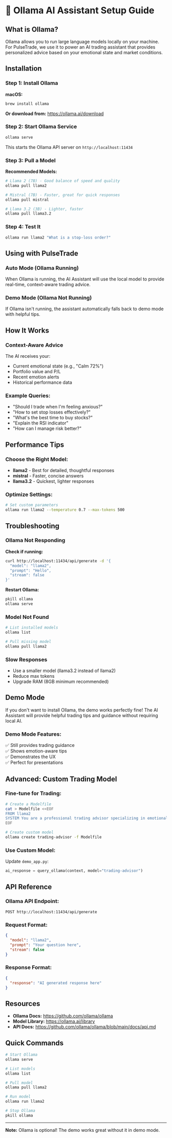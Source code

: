 # 🤖 Ollama AI Assistant Setup Guide

## What is Ollama?

Ollama allows you to run large language models locally on your machine. For PulseTrade, we use it to power an AI trading assistant that provides personalized advice based on your emotional state and market conditions.

## Installation

### Step 1: Install Ollama

**macOS:**
```bash
brew install ollama
```

**Or download from:** https://ollama.ai/download

### Step 2: Start Ollama Service

```bash
ollama serve
```

This starts the Ollama API server on `http://localhost:11434`

### Step 3: Pull a Model

**Recommended Models:**

```bash
# Llama 2 (7B) - Good balance of speed and quality
ollama pull llama2

# Mistral (7B) - Faster, great for quick responses
ollama pull mistral

# Llama 3.2 (3B) - Lighter, faster
ollama pull llama3.2
```

### Step 4: Test It

```bash
ollama run llama2 "What is a stop-loss order?"
```

## Using with PulseTrade

### Auto Mode (Ollama Running)
When Ollama is running, the AI Assistant will use the local model to provide real-time, context-aware trading advice.

### Demo Mode (Ollama Not Running)
If Ollama isn't running, the assistant automatically falls back to demo mode with helpful tips.

## How It Works

### Context-Aware Advice
The AI receives your:
- Current emotional state (e.g., "Calm 72%")
- Portfolio value and P/L
- Recent emotion alerts
- Historical performance data

### Example Queries:
- "Should I trade when I'm feeling anxious?"
- "How to set stop losses effectively?"
- "What's the best time to buy stocks?"
- "Explain the RSI indicator"
- "How can I manage risk better?"

## Performance Tips

### Choose the Right Model:
- **llama2** - Best for detailed, thoughtful responses
- **mistral** - Faster, concise answers
- **llama3.2** - Quickest, lighter responses

### Optimize Settings:
```bash
# Set custom parameters
ollama run llama2 --temperature 0.7 --max-tokens 500
```

## Troubleshooting

### Ollama Not Responding

**Check if running:**
```bash
curl http://localhost:11434/api/generate -d '{
  "model": "llama2",
  "prompt": "Hello",
  "stream": false
}'
```

**Restart Ollama:**
```bash
pkill ollama
ollama serve
```

### Model Not Found
```bash
# List installed models
ollama list

# Pull missing model
ollama pull llama2
```

### Slow Responses
- Use a smaller model (llama3.2 instead of llama2)
- Reduce max tokens
- Upgrade RAM (8GB minimum recommended)

## Demo Mode

If you don't want to install Ollama, the demo works perfectly fine! The AI Assistant will provide helpful trading tips and guidance without requiring local AI.

### Demo Mode Features:
✅ Still provides trading guidance  
✅ Shows emotion-aware tips  
✅ Demonstrates the UX  
✅ Perfect for presentations  

## Advanced: Custom Trading Model

### Fine-tune for Trading:
```bash
# Create a Modelfile
cat > Modelfile <<EOF
FROM llama2
SYSTEM You are a professional trading advisor specializing in emotional trading psychology and technical analysis.
EOF

# Create custom model
ollama create trading-advisor -f Modelfile
```

### Use Custom Model:
Update `demo_app.py`:
```python
ai_response = query_ollama(context, model="trading-advisor")
```

## API Reference

### Ollama API Endpoint:
```
POST http://localhost:11434/api/generate
```

### Request Format:
```json
{
  "model": "llama2",
  "prompt": "Your question here",
  "stream": false
}
```

### Response Format:
```json
{
  "response": "AI generated response here"
}
```

## Resources

- **Ollama Docs:** https://github.com/ollama/ollama
- **Model Library:** https://ollama.ai/library
- **API Docs:** https://github.com/ollama/ollama/blob/main/docs/api.md

## Quick Commands

```bash
# Start Ollama
ollama serve

# List models
ollama list

# Pull model
ollama pull llama2

# Run model
ollama run llama2

# Stop Ollama
pkill ollama
```

---

**Note:** Ollama is optional! The demo works great without it in demo mode.


